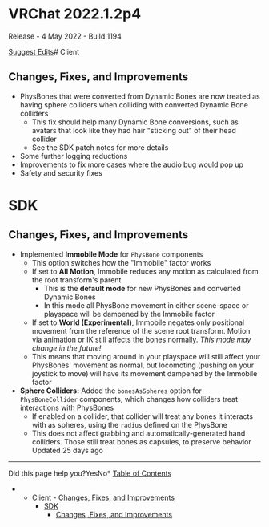 # VRChat 2022.1.2p4

Release - 4 May 2022 - Build 1194

[Suggest Edits](/edit/vrchat-202212p4)# Client


## Changes, Fixes, and Improvements


* PhysBones that were converted from Dynamic Bones are now treated as having sphere colliders when colliding with converted Dynamic Bone colliders
	+ This fix should help many Dynamic Bone conversions, such as avatars that look like they had hair "sticking out" of their head collider
	+ See the SDK patch notes for more details
* Some further logging reductions
* Improvements to fix more cases where the audio bug would pop up
* Safety and security fixes


# SDK


## Changes, Fixes, and Improvements


* Implemented **Immobile Mode** for `PhysBone` components
	+ This option switches how the "Immobile" factor works
	+ If set to **All Motion**, Immobile reduces any motion as calculated from the root transform's parent
		- This is the **default mode** for new PhysBones and converted Dynamic Bones
		- In this mode all PhysBone movement in either scene-space or playspace will be dampened by the Immobile factor
	+ If set to **World (Experimental)**, Immobile negates only positional movement from the reference of the scene root transform. Motion via animation or IK still affects the bones normally. *This mode may change in the future!*
	+ This means that moving around in your playspace will still affect your PhysBones' movement as normal, but locomoting (pushing on your joystick to move) will have its movement dampened by the Immobile factor
* **Sphere Colliders:** Added the `bonesAsSpheres` option for `PhysBoneCollider` components, which changes how colliders treat interactions with PhysBones
	+ If enabled on a collider, that collider will treat any bones it interacts with as spheres, using the `radius` defined on the PhysBone
	+ This does not affect grabbing and automatically-generated hand colliders. Those still treat bones as capsules, to preserve behavior
Updated 25 days ago 



---

Did this page help you?YesNo* [Table of Contents](#)
* + [Client](#client)
		- [Changes, Fixes, and Improvements](#changes-fixes-and-improvements)
	+ [SDK](#sdk)
		- [Changes, Fixes, and Improvements](#changes-fixes-and-improvements-1)

